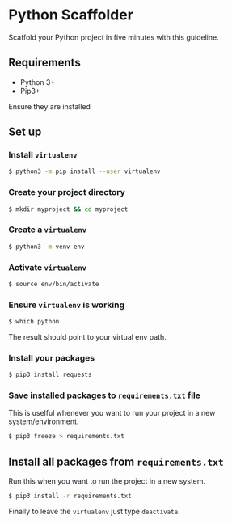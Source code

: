 # Python Scaffolder 

Scaffold your Python project in five minutes with this guideline.

## Requirements

+ Python 3+
+ Pip3+

Ensure they are installed

## Set up

### Install `virtualenv`

```bash
$ python3 -m pip install --user virtualenv
```

### Create your project directory

```bash
$ mkdir myproject && cd myproject
```

### Create a `virtualenv`

```bash
$ python3 -m venv env
```

### Activate `virtualenv`

```bash
$ source env/bin/activate
```

### Ensure `virtualenv` is working

```bash
$ which python
```

The result should point to your virtual env path.

### Install your packages

```bash
$ pip3 install requests
```

### Save installed packages to `requirements.txt` file

This is uselful whenever you want to run your project in a new system/environment.

```bash
$ pip3 freeze > requirements.txt
```

## Install all packages from `requirements.txt`

Run this when you want to run the project in a new system.

```bash
$ pip3 install -r requirements.txt
```

Finally to leave the `virtualenv` just type `deactivate`.
